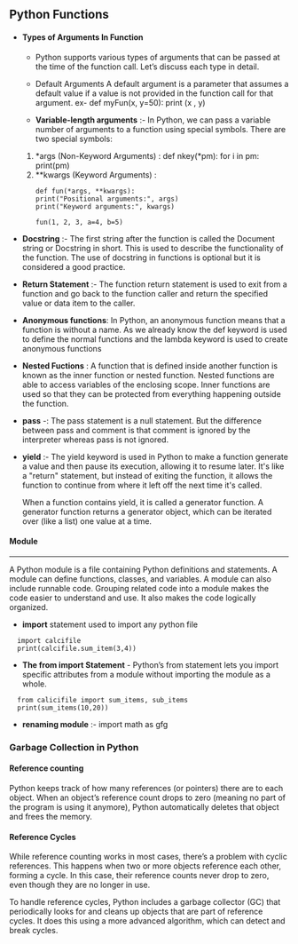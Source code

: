 

## Python Functions




- #### Types of Arguments In Function
 
  - Python supports various types of arguments that can be passed at the time of the function call. Let’s discuss each type in detail.


  - Default Arguments 
    A default argument is a parameter that assumes a default value if a value is not provided in the function call for that argument.
    ex- def myFun(x, y=50): print (x , y)

  - **Variable-length arguments** :- 
  In Python, we can pass a variable number of arguments to a function using special symbols. There are two special symbols:

  1. *args (Non-Keyword Arguments) : def nkey(*pm): for i in pm: print(pm)
  2. **kwargs (Keyword Arguments) :
      ```
      def fun(*args, **kwargs):
      print("Positional arguments:", args)
      print("Keyword arguments:", kwargs)

      fun(1, 2, 3, a=4, b=5)

      ```
- **Docstring** :- The first string after the function is called the Document string or Docstring in short. This is used to describe the functionality of the function. The use of docstring in functions is optional but it is considered a good practice.
- **Return Statement** :- The function return statement is used to exit from a function and go back to the function caller and return the specified value or data item to the caller.

- **Anonymous functions**: In Python, an anonymous function means that a function is without a name. As we already know the def keyword is used to define the normal functions and the lambda keyword is used to create anonymous functions
- **Nested Fuctions** : A function that is defined inside another function is known as the inner function or nested function. Nested functions are able to access variables of the enclosing scope. Inner functions are used so that they can be protected from everything happening outside the function.
- **pass** -: The pass statement is a null statement. But the difference between pass and comment is that comment is ignored by the interpreter whereas pass is not ignored.
- **yield** :- The yield keyword is used in Python to make a function generate a value and then pause its execution, allowing it to resume later. It's like a "return" statement, but instead of exiting the function, it allows the function to continue from where it left off the next time it's called.

  When a function contains yield, it is called a generator function. A generator function returns a generator object, which can be iterated over (like a list) one value at a time.

#### Module 
---
A Python module is a file containing Python definitions and statements. A module can define functions, classes, and variables. A module can also include runnable code. Grouping related code into a module makes the code easier to understand and use. It also makes the code logically organized.

- **import** statement used to import any python file 
```
  import calcifile 
  print(calcifile.sum_item(3,4))
```

- **The from import Statement** - Python’s from statement lets you import specific attributes from a module without importing the module as a whole.
```
  from calicifile import sum_items, sub_items
  print(sum_items(10,20))
```
- **renaming module** :- import math as gfg



### Garbage Collection in Python

#### Reference counting
Python keeps track of how many references (or pointers) there are to each object. When an object’s reference count drops to zero (meaning no part of the program is using it anymore), Python automatically deletes that object and frees the memory.





#### Reference Cycles
While reference counting works in most cases, there’s a problem with cyclic references. This happens when two or more objects reference each other, forming a cycle. In this case, their reference counts never drop to zero, even though they are no longer in use.

To handle reference cycles, Python includes a garbage collector (GC) that periodically looks for and cleans up objects that are part of reference cycles. It does this using a more advanced algorithm, which can detect and break cycles.